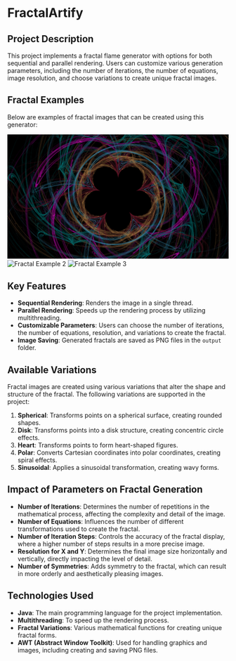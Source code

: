 # FractalArtify

## Project Description

This project implements a fractal flame generator with options for both sequential and parallel rendering. Users can customize various generation parameters, including the number of iterations, the number of equations, image resolution, and choose variations to create unique fractal images.

## Fractal Examples

Below are examples of fractal images that can be created using this generator:

![Fractal Example 1](output/Example1.png)
![Fractal Example 2](output/Example4.png)
![Fractal Example 3](output/Example8.png)

## Key Features

- **Sequential Rendering**: Renders the image in a single thread.
- **Parallel Rendering**: Speeds up the rendering process by utilizing multithreading.
- **Customizable Parameters**: Users can choose the number of iterations, the number of equations, resolution, and variations to create the fractal.
- **Image Saving**: Generated fractals are saved as PNG files in the `output` folder.

## Available Variations

Fractal images are created using various variations that alter the shape and structure of the fractal. The following variations are supported in the project:

1. **Spherical**: Transforms points on a spherical surface, creating rounded shapes.
2. **Disk**: Transforms points into a disk structure, creating concentric circle effects.
3. **Heart**: Transforms points to form heart-shaped figures.
4. **Polar**: Converts Cartesian coordinates into polar coordinates, creating spiral effects.
5. **Sinusoidal**: Applies a sinusoidal transformation, creating wavy forms.

## Impact of Parameters on Fractal Generation

- **Number of Iterations**: Determines the number of repetitions in the mathematical process, affecting the complexity and detail of the image.
- **Number of Equations**: Influences the number of different transformations used to create the fractal.
- **Number of Iteration Steps**: Controls the accuracy of the fractal display, where a higher number of steps results in a more precise image.
- **Resolution for X and Y**: Determines the final image size horizontally and vertically, directly impacting the level of detail.
- **Number of Symmetries**: Adds symmetry to the fractal, which can result in more orderly and aesthetically pleasing images.

## Technologies Used

- **Java**: The main programming language for the project implementation.
- **Multithreading**: To speed up the rendering process.
- **Fractal Variations**: Various mathematical functions for creating unique fractal forms.
- **AWT (Abstract Window Toolkit)**: Used for handling graphics and images, including creating and saving PNG files.
